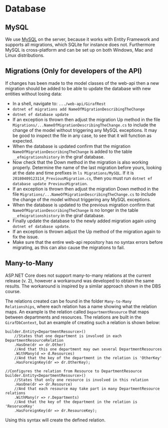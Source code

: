 # Database

## MySQL

We use [MySQL](https://en.wikipedia.org/wiki/MySQL) on the server, because it works
with Entity Framework and supports all migrations, which SQLite for instance does
not. Furthermore MySQL is cross-platform and can be set up on both Windows, Mac
and Linux distributions.

## Migrations (Only for developers of the API)

If changes has been made to the model classes of the web-api then a new migration
should be added to be able to update the database with new entities without losing
data:

- In a shell, navigate to: `.../web-api/GirafRest`
- `dotnet ef migrations add NameOfMigrationDescribingTheChange`
- `dotnet ef database update`
- If an exception is thrown then adjust the migration Up method in the file
  `Migrations/...NameOfMigrationDescribingTheChange.cs` to include the change of
  the model without triggering any MySQL exceptions. It may be good to inspect the
  file in any case, to see that it will function as expected.
- When the database is updated confirm that the migration `NameOfMigrationDescribingTheChange`
  is added to the table `__efmigrationshistory` in the giraf database.
- Now check that the Down method in the migration is also working properly. Determine
  the name of the last migration before yours, looking at the date and time prefixes
  in `ls Migrations/MySQL`. If it is `20180409123114_PreviousMigration.cs`, then
  you must run `dotnet ef database update PreviousMigration`.
- If an exception is thrown then adjust the migration Down method in the file
  `Migrations/...NameOfMigrationDescribingTheChange.cs` to include the change of
  the model without triggering any MySQL exceptions.
- When the database is updated to the previous migration confirm that
  `NameOfMigrationDescribingTheChange` is no longer in the table `__efmigrationshistory`
  in the giraf database.
- Finally update the database to the newly added migration again using `dotnet ef database update`.
- If an exception is thrown adjust the Up method of the migration again to fix the issue.
- Make sure that the entire web-api repository has no syntax errors before migrating,
  as this can also cause the migrations to fail.

## Many-to-Many

ASP.NET Core does not support many-to-many relations at the current release (v. 2),
however a workaround was developed to obtain the same results. The workaround is
inspired by a similar approach shown in the DBS course.

The relations created can be found in the folder ```Many-to-Many Relationships```,
where each relation has a name showing what the relation maps. An example is the
relation called ```DepartmentResource``` that maps between departments and resources.
The relations are built in the ```GirafDbContext```, but an example of creating
such a relation is shown below:

```Csharp
builder.Entity<DepartmentResource>()
    //States that one department is involved in each DepartmentResourceRelation
    .HasOne(dr => dr.Other)
    //And that this one department may own several DepartmentResources
    .WithMany(d => d.Resources)
    //And that the key of the department in the relation is 'OtherKey'
    .HasForeignKey(dr => dr.OtherKey);

//Configures the relation from Resource to DepartmentResource
builder.Entity<DepartmentResource>()
    //States that only one resource is involved in this relation
    .HasOne(dr => dr.Resource)
    //And that each resource may take part in many DepartmentResource relations
    .WithMany(r => r.Departments)
    //And that the key of the department in the relation is 'ResoruceKey'
    .HasForeignKey(dr => dr.ResourceKey);
```

Using this syntax will create the defined relation.
